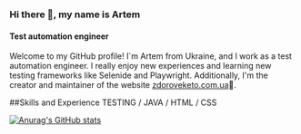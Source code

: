 ### Hi there 👋, my name is Artem
#### Test automation engineer

Welcome to my GitHub profile! I`m Artem from Ukraine, and I work as a test automation engineer. I really enjoy new experiences and learning new testing frameworks like Selenide and Playwright. 
Additionally, I'm the creator and maintainer of the website [zdoroveketo.com.ua](https://www.zdoroveketo.com.ua)🥑.

##Skills and Experience
TESTING / JAVA / HTML / CSS

[![Anurag's GitHub stats](https://github-readme-stats.vercel.app/api?username=ArtemMakar0v)](https://github.com/anuraghazra/github-readme-stats)

